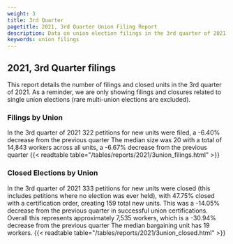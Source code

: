 ```yaml
---
weight: 3
title: 3rd Quarter
pagetitle: 2021, 3rd Quarter Union Filing Report
description: Data on union election filings in the 3rd quarter of 2021
keywords: union filings
---
```


## 2021, 3rd Quarter filings

This report details the number of filings and closed units in the 3rd quarter of 2021. As a reminder, we are only showing filings and closures related to single union elections (rare multi-union elections are excluded).

### Filings by Union
In the 3rd quarter of 2021 322 petitions for new units were filed, a -6.40% decrease from the previous quarter The median size was 20 with a total of 14,843 workers across all units, a -6.67% decrease from the previous quarter
{{< readtable table="/tables/reports/2021/3union_filings.html" >}}

### Closed Elections by Union
In the 3rd quarter of 2021 333 petitions for new units were closed (this includes petitions where no election was ever held), with 47.75% closed with a certification order, creating 159 total new units. This was a -14.05% decrease from the previous quarter in successful union certifications. Overall this represents approximately 7,535 workers, which is a -30.94% decrease from the previous quarter The median bargaining unit has 19 workers.
{{< readtable table="/tables/reports/2021/3union_closed.html" >}}
